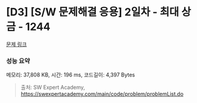 # [D3] [S/W 문제해결 응용] 2일차 - 최대 상금 - 1244 

[문제 링크](https://swexpertacademy.com/main/code/problem/problemDetail.do?contestProbId=AV15Khn6AN0CFAYD) 

### 성능 요약

메모리: 37,808 KB, 시간: 196 ms, 코드길이: 4,397 Bytes



> 출처: SW Expert Academy, https://swexpertacademy.com/main/code/problem/problemList.do